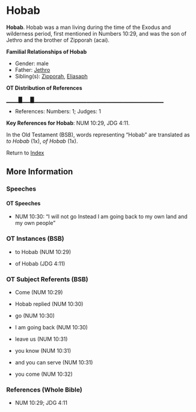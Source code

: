 # Hobab
**Hobab**. 
Hobab was a man living during the time of the Exodus and wilderness period, first mentioned in Numbers 10:29, and was the son of Jethro and the brother of Zipporah (acai). 




**Familial Relationships of Hobab**


* Gender: male
* Father: [Jethro](Jethro.md)
* Sibling(s): [Zipporah](Zipporah.md), [Eliasaph](Eliasaph.md)


**OT Distribution of References**

▁▁▁█▁▁█▁▁▁▁▁▁▁▁▁▁▁▁▁▁▁▁▁▁▁▁▁▁▁▁▁▁▁▁▁▁▁▁
* References: Numbers: 1; Judges: 1



**Key References for Hobab**: 
NUM 10:29, JDG 4:11. 


In the Old Testament (BSB), words representing “Hobab” are translated as 
*to Hobab* (1x), *of Hobab* (1x). 




Return to [Index](00-Index.md)

## More Information

### Speeches

#### OT Speeches

* NUM 10:30: “I will not go Instead I am going back to my own land and my own people”

### OT Instances (BSB)

* to Hobab (NUM 10:29)

* of Hobab (JDG 4:11)



### OT Subject Referents (BSB)

* Come (NUM 10:29)

* Hobab replied (NUM 10:30)

* go (NUM 10:30)

* I am going back (NUM 10:30)

* leave us (NUM 10:31)

* you know (NUM 10:31)

* and you can serve (NUM 10:31)

* you come (NUM 10:32)



### References (Whole Bible)

* NUM 10:29; JDG 4:11



